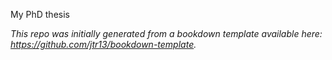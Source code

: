 My PhD thesis


*This repo was initially generated from a bookdown template available here: https://github.com/jtr13/bookdown-template.*



